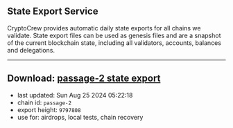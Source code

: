 ## State Export Service
CryptoCrew provides automatic daily state exports for all chains we validate. State export files can be used as genesis files and are a snapshot of the current blockchain state, including all validators, accounts, balances and delegations.

---
**Download: [passage-2 state export](https://dl-eu2.ccvalidators.com/SERVICE/passage/passage-2_export_9797808.json)**
---

- last updated: Sun Aug 25 2024 05:22:18
- chain id: `passage-2`
- export height: `9797808`
- use for: airdrops, local tests, chain recovery
